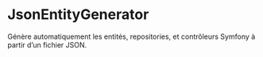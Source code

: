 # JsonEntityGenerator

Génère automatiquement les entités, repositories, et contrôleurs Symfony à partir d’un fichier JSON.